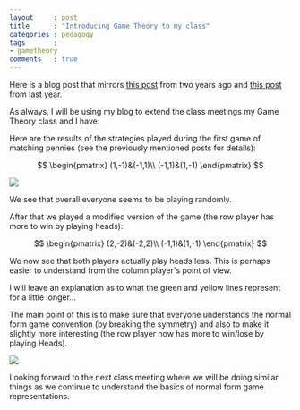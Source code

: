 ```yaml
---
layout     : post
title      : "Introducing Game Theory to my class"
categories : pedagogy
tags       :
- gametheory
comments   : true
---
```


Here is a blog post that mirrors [this
post](http://drvinceknight.blogspot.co.uk/2014/01/matching-pennies-in-class.html)
from two years ago and [this
post](http://vknight.org/unpeudemath/pedagogy/2015/01/26/introducing-game-theory-to-my-class/)
from last year.

As always, I will be using my blog to extend the class meetings my Game Theory
class and I have.

Here are the results of the strategies played during the first game of matching
pennies (see the previously mentioned posts for details):

$$
\begin{pmatrix}
(1,-1)&(-1,1)\\
(-1,1)&(1,-1)
\end{pmatrix}
$$

![]({{site.baseurl}}/assets/images/matching_pennies_2015-2016.png)

We see that overall everyone seems to be playing randomly.

After that we played a modified version of the game (the row player has more to
win by playing heads):

$$
\begin{pmatrix}
(2,-2)&(-2,2)\\
(-1,1)&(1,-1)
\end{pmatrix}
$$

We now see that both players actually play heads less. This is perhaps easier to
understand from the column player's point of view.

I will leave an explanation as to what the green and yellow lines represent for
a little longer...

The main point of this is to make sure that everyone understands the normal form game convention (by breaking the symmetry) and also to make it slightly more interesting (the row player now has more to win/lose by playing Heads).

![]({{site.baseurl}}/assets/images/modified_matching_pennies_2015-2016.png)

Looking forward to the next class meeting where we will be doing similar things
as we continue to understand the basics of normal form game representations.
